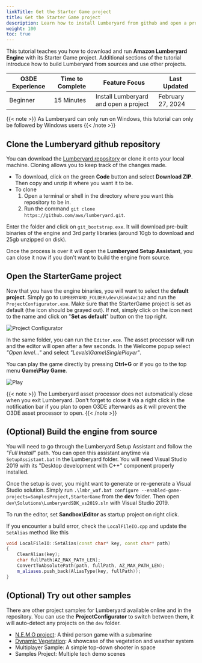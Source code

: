 ```yaml
---
linkTitle: Get the Starter Game project
title: Get the Starter Game project
description: Learn how to install Lumberyard from github and open a project with it.
weight: 100
toc: true
---
```


This tutorial teaches you how to download and run **Amazon Lumberyard Engine** with its Starter Game project. Additional sections of the tutorial introduce how to build Lumberyard from sources and use other projects.

| O3DE Experience | Time to Complete | Feature Focus | Last Updated |
| - | - | - | - |
| Beginner | 15 Minutes | Install Lumberyard and open a project | February 27, 2024 |

{{< note >}}
As Lumberyard can only run on Windows, this tutorial can only be followed by Windows users
{{< /note >}}

## Clone the Lumberyard github repository

You can download the [Lumberyard repository](https://github.com/aws/lumberyard) or clone it onto your local machine. Cloning allows you to keep track of the changes made.

- To download, click on the green **Code** button and select **Download ZIP**. Then copy and unzip it where you want it to be.
- To clone
  1. Open a terminal or shell in the directory where you want this repository to be in. 
  2. Run the command `git clone https://github.com/aws/lumberyard.git`.

Enter the folder and click on `git_bootstrap.exe`. It will download pre-built binaries of the engine and 3rd party libraries (around 10gb to download and 25gb unzipped on disk).

Once the process is over it will open the **Lumberyard Setup Assistant**, you can close it now if you don't want to build the engine from source.

## Open the StarterGame project

Now that you have the engine binaries, you will want to select the **default project**. Simply go to `LUMBERYARD_FOLDER\dev\Bin64vc142` and run the `ProjectConfigurator.exe`. Make sure that the StarterGame project is set as default (the icon should be grayed out). If not, simply click on the icon next to the name and click on "**Set as default**" button on the top right.

![Project Configurator](/images/learning-guide/tutorials/lumberyard-to-o3de/project-configurator.png)

In the same folder, you can run the `Editor.exe`. The asset processor will run and the editor will open after a few seconds. In the Welcome popup select *"Open level..."* and select *"Levels\Game\SinglePlayer"*.

You can play the game directly by pressing **Ctrl+G** or if you go to the top menu **Game\Play Game**.

![Play](/images/learning-guide/tutorials/lumberyard-to-o3de/play-game.png)

{{< note >}}
The Lumberyard asset processor does not automatically close when you exit Lumberyard. Don't forget to close it via a right click in the notification bar if you plan to open O3DE afterwards as it will prevent the O3DE asset processor to open.
{{< /note >}}

## (Optional) Build the engine from source

You will need to go through the Lumberyard Setup Assistant and follow the *"Full Install"* path. You can open this assistant anytime via `SetupAssistant.bat` in the Lumberyard folder. You will need Visual Studio 2019 with its "Desktop development with C++" component properly installed.

Once the setup is over, you might want to generate or re-generate a Visual Studio solution. Simply run `.\lmbr_waf.bat configure --enabled-game-projects=SamplesProject,StarterGame` from the **dev** folder. Then open `dev\Solutions\LumberyardSDK_vs2019.sln` with Visual Studio 2019. 

To run the editor, set **Sandbox\Editor** as startup project on right click.

If you encounter a build error, check the `LocalFileIO.cpp` and update the `SetAlias` method like this

```cpp
void LocalFileIO::SetAlias(const char* key, const char* path)
{
    ClearAlias(key);
    char fullPath[AZ_MAX_PATH_LEN];
    ConvertToAbsolutePath(path, fullPath, AZ_MAX_PATH_LEN);
    m_aliases.push_back(AliasType(key, fullPath));
}
```

## (Optional) Try out other samples

There are other project samples for Lumberyard available online and in the repository. You can use the **ProjectConfigurator** to switch between them, it will auto-detect any projects on the `dev` folder.

- [N.E.M.O project](https://www.youtube.com/watch?v=SNIQjZzif1k): A third person game with a submarine
- [Dynamic Vegetation](https://www.youtube.com/watch?v=wX7O9K66zbY): A showcase of the vegetation and weather system
- Multiplayer Sample: A simple top-down shooter in space
- Samples Project: Multiple tech demo scenes
